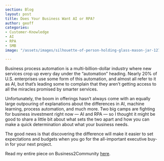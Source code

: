 ```yaml
---
section: Blog
layout: post
title: Does Your Business Want AI or RPA?
author: geoff
categories:
- Customer-Knowledge
- AI
- RPA
- SMB
image: "/assets/images/silhouette-of-person-holding-glass-mason-jar-1274260.jpg"

---
```

Business process automation is a multi-billion-dollar industry where new services crop up every day under the “automation” heading. Nearly 20% of U.S. enterprises use some form of this automation, and almost all refer to it as AI, but that’s leading some to complain that they aren’t getting access to all the miracles promised by smarter services.

Unfortunately, the boom in offerings hasn’t always come with an equally large outpouring of explanations about the differences in AI, machine learning, process automation, and much more. Two big camps are fighting for business investment right now — AI and RPA — so I thought it might be good to share a little bit about what sets the two apart and how you can make a quick determination about what your business needs.

The good news is that discovering the difference will make it easier to set expectations and budgets when you go for the all-important executive buy-in for your next project.

Read my entire piece on Business2Community [here](https://www.business2community.com/business-intelligence/business-want-ai-rpa-02045980).
